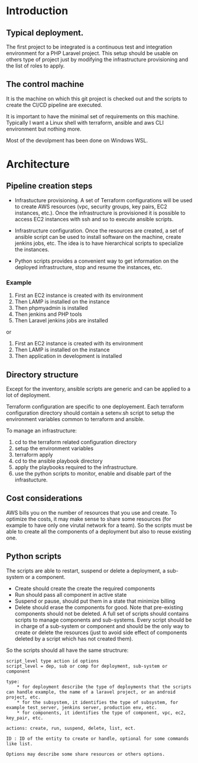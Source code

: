 # Introduction

## Typical deployment.

The first project to be integrated is a continuous test and integration environment for a PHP Laravel project. This setup should be usable on others type of project just by modifying the infrastructure provisioning and the list of roles to apply.

## The control machine

It is the machine on which this git project is checked out and the scripts to create the CI/CD pipeline are executed.

It is important to have the minimal set of requirements on this machine. Typically I want a Linux shell with terraform, ansible and aws CLI environment but nothing more. 

Most of the devolpment has been done on Windows WSL.


# Architecture

## Pipeline creation steps

- Infrastucture provisioning. A set of Terraform configurations will be used to create AWS resources (vpc, security groups, key pairs, EC2 instances, etc.). Once the infrastructure is provisioned it is possible to access EC2 instances with ssh and so to execute ansible scripts.

- Infrastructure configuration. Once the resources are created, a set of ansible script can be used to install software on the machine, create jenkins jobs, etc. The idea is to have hierarchical scripts to specialize the instances.

- Python scripts provides a convenient way to get information on the deployed infrastructure, stop and resume the instances, etc.


### Example

1. First an EC2 instance is created with its environment
1. Then LAMP is installed on the instance
1. Then phpmyadmin is installed
1. Then jenkins and PHP tools
1. Then Laravel jenkins jobs are installed

or 
1. First an EC2 instance is created with its environment
1. Then LAMP is installed on the instance
1. Then application in development is installed

## Directory structure

Except for the inventory, ansible scripts are generic and can be applied to a lot of deployment.

Terraform configuration are specific to one deployement. Each terraform configuration directory should contain a setenv.sh script to setup the environment variables common to terraform and ansible.

To manage an infrastructure:

1. cd to the terraform related configuration directory
1. setup the environment variables
1. terraform apply
1. cd to the ansible playbook directory
1. apply the playbooks required to the infrastructure.
1. use the python scripts to monitor, enable and disable part of the infrastucture.

## Cost considerations

AWS bills you on the number of resources that you use and create. To optimize the costs, it may make sense to share some resources (for example to have only one virutal network for a team). So the scripts must be able to create all the components of a deployment but also to reuse existing one.

## Python scripts

The scripts are able to restart, suspend or delete a deployment, a sub-system or a component.

* Create should create the create the required components
* Run should pass all component in active state
* Suspend or pause, should put them in a state that minimize billing
* Delete should erase the components for good. Note that pre-existing components should not be deleted. A full set of scripts should contains scripts to manage components and sub-systems. Every script should be in charge of a sub-system or component and should be the only way to create or delete the resources (just to avoid side effect of components deleted by a script which has not created them).

So the scripts should all have the same structrure:

    script_level type action id options
    script_level = dep, sub or comp for deployment, sub-system or component

    type:
        * for deployment describe the type of deployments that the scripts can handle example, the name of a laravel project, or an android project, etc.
        * for the subsystem, it identifies the type of subsystem, for example test_server, jenkins server, production env, etc.
        * for components, it identifies the type of component, vpc, ec2, key_pair, etc.

    actions: create, run, suspend, delete, list, ect.

    ID : ID of the entity to create or handle, optional for some commands like list.

    Options may describe some share resources or others options.

